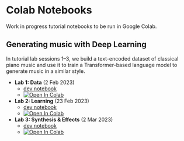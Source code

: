 # Colab Notebooks

Work in progress tutorial notebooks to be run in Google Colab.

## Generating music with Deep Learning

In tutorial lab sessions 1–3, we build a text-encoded dataset of classical
piano music and use it to train a Transformer-based language model to generate music in a similar style.

* **Lab 1: Data** (2 Feb 2023)
    * [dev notebook](https://colab.research.google.com/drive/1vkN__9VWqz4SaEgQDDvWEWqKANHk9wnl)
    * [![Open In Colab](https://colab.research.google.com/assets/colab-badge.svg)](https://colab.research.google.com/github/comp0161/colab/blob/main/COMP0161_lab1.ipynb)
* **Lab 2: Learning** (23 Feb 2023)
    * [dev notebook](https://colab.research.google.com/drive/1tfWhkgOYNF-KGZZu4Fc-nrBs1NEgC1m7)
    * [![Open In Colab](https://colab.research.google.com/assets/colab-badge.svg)](https://colab.research.google.com/github/comp0161/colab/blob/main/COMP0161_lab2.ipynb)
* **Lab 3: Synthesis & Effects** (2 Mar 2023)
    * [dev notebook](https://colab.research.google.com/drive/1x23bALrzIQeRxzAyyfcz44b3vdyLlK9b)
    * [![Open In Colab](https://colab.research.google.com/assets/colab-badge.svg)](https://colab.research.google.com/github/comp0161/colab/blob/main/COMP0161_lab3.ipynb)
